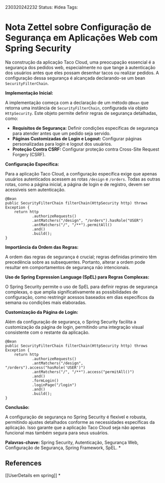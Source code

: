 230320242232
Status: #idea
Tags: 
# Nota Zettel sobre Configuração de Segurança em Aplicações Web com Spring Security
Na construção da aplicação Taco Cloud, uma preocupação essencial é a segurança dos pedidos web, especialmente no que tange à autenticação dos usuários antes que eles possam desenhar tacos ou realizar pedidos. A configuração dessa segurança é alcançada declarando-se um bean `SecurityFilterChain`.

**Implementação Inicial:**

A implementação começa com a declaração de um método `@Bean` que retorna uma instância de `SecurityFilterChain`, configurada via objeto `HttpSecurity`. Este objeto permite definir regras de segurança detalhadas, como:

- **Requisitos de Segurança:** Definir condições específicas de segurança para atender antes que um pedido seja servido.
- **Páginas Customizadas de Login e Logout:** Configurar páginas personalizadas para login e logout dos usuários.
- **Proteção Contra CSRF:** Configurar proteção contra Cross-Site Request Forgery (CSRF).

**Configuração Específica:**

Para a aplicação Taco Cloud, a configuração específica exige que apenas usuários autenticados acessem as rotas `/design` e `/orders`. Todas as outras rotas, como a página inicial, a página de login e de registro, devem ser acessíveis sem autenticação.
```
@Bean
public SecurityFilterChain filterChain(HttpSecurity http) throws Exception {
    return http
            .authorizeRequests()
            .antMatchers("/design", "/orders").hasRole("USER")
            .antMatchers("/", "/**").permitAll()
            .and()
            .build();
}
```
**Importância da Ordem das Regras:**

A ordem das regras de segurança é crucial; regras definidas primeiro têm precedência sobre as subsequentes. Portanto, alterar a ordem pode resultar em comportamentos de segurança não intencionais.

**Uso de Spring Expression Language (SpEL) para Regras Complexas:**

O Spring Security permite o uso de SpEL para definir regras de segurança complexas, o que amplia significativamente as possibilidades de configuração, como restringir acessos baseados em dias específicos da semana ou condições mais elaboradas.

**Customização da Página de Login:**

Além da configuração de segurança, o Spring Security facilita a customização da página de login, permitindo uma integração visual consistente com o restante da aplicação.
```
@Bean
public SecurityFilterChain filterChain(HttpSecurity http) throws Exception {
    return http
            .authorizeRequests()
            .antMatchers("/design", "/orders").access("hasRole('USER')")
            .antMatchers("/", "/**").access("permitAll()")
            .and()
            .formLogin()
            .loginPage("/login")
            .and()
            .build();
}
```
**Conclusão:**

A configuração de segurança no Spring Security é flexível e robusta, permitindo ajustes detalhados conforme as necessidades específicas da aplicação. Isso garante que a aplicação Taco Cloud seja não apenas funcional mas também segura para seus usuários.

**Palavras-chave:** Spring Security, Autenticação, Segurança Web, Configuração de Segurança, Spring Framework, SpEL.
*
## References
[[UserDetails em spring]]
*
